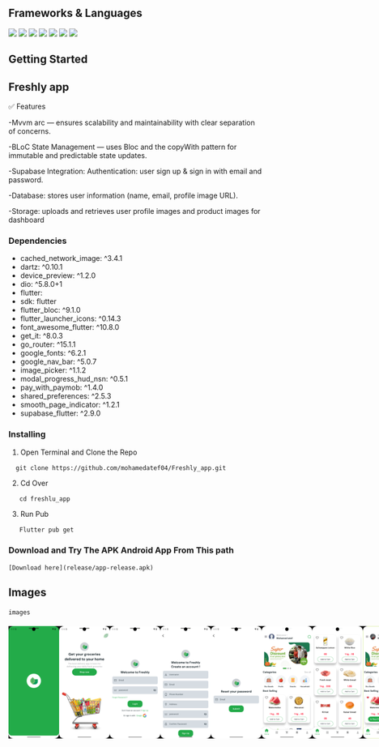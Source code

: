 
## Frameworks & Languages
  <a><img src = "https://img.shields.io/badge/Flutter-02569B?style=for-the-badge&logo=flutter&logoColor=white"></a>
  <a><img src = "https://img.shields.io/badge/Dart-0175C2?style=for-the-badge&logo=dart&logoColor=white"></a>
  <a><img src = "https://img.shields.io/badge/supabase-ffca28?style=for-the-badge&logo=supabase&logoColor=black"></a>
  <a><img src = "https://img.shields.io/badge/Android_Studio-3DDC84?style=for-the-badge&logo=android-studio&logoColor=white"></a>
  <a><img src = "https://img.shields.io/badge/Postman-FF6C37?style=for-the-badge&logo=Postman&logoColor=white"></a>
  <a><img src = "https://img.shields.io/badge/Android-3DDC84?style=for-the-badge&logo=android&logoColor=white"></a>
  <a><img src = "https://img.shields.io/badge/GIT-E44C30?style=for-the-badge&logo=git&logoColor=white"></a>
  





## Getting Started
## Freshly app
✅ Features

  -Mvvm arc — ensures scalability and maintainability with clear separation of concerns.
    
  -BLoC State Management — uses Bloc and the copyWith pattern for immutable and predictable state updates.
  
  -Supabase Integration:
   Authentication: user sign up & sign in with email and password.

  -Database: stores user information (name, email, profile image URL).

  -Storage: uploads and retrieves user profile images and product images for dashboard

  


### Dependencies

 * cached_network_image: ^3.4.1
 * dartz: ^0.10.1
 * device_preview: ^1.2.0
 * dio: ^5.8.0+1
 * flutter:
 *  sdk: flutter
 * flutter_bloc: ^9.1.0
 * flutter_launcher_icons: ^0.14.3
 * font_awesome_flutter: ^10.8.0
 * get_it: ^8.0.3
 * go_router: ^15.1.1
 * google_fonts: ^6.2.1
 * google_nav_bar: ^5.0.7
 * image_picker: ^1.1.2
 * modal_progress_hud_nsn: ^0.5.1
 * pay_with_paymob: ^1.4.0
 * shared_preferences: ^2.5.3
 * smooth_page_indicator: ^1.2.1
 * supabase_flutter: ^2.9.0



### Installing

1. Open Terminal and Clone the Repo
```
  git clone https://github.com/mohamedatef04/Freshly_app.git
```

2. Cd Over
```
   cd freshlu_app
```

3. Run Pub
```
   Flutter pub get
```

### Download and Try The APK Android App From This path

````
[Download here](release/app-release.apk)
````


## Images
````
images
````
<div style= "display : flex ; justify-content: space-between ; margin : 20px 0px">
<img src = "assets/app_screens/splash.png" width = "100px">
<img src = "assets/app_screens/onboarding.png" width = "100px">
<img src = "assets/app_screens/login.png" width = "100px">
<img src = "assets/app_screens/signup.png" width = "100px">
<img src = "assets/app_screens/forget password.png" width = "100px">
<img src = "assets/app_screens/home.png" width = "100px">
<img src = "assets/app_screens/home_2.png" width = "100px">
<img src = "assets/app_screens/home_3.png" width = "100px">
<img src = "assets/app_screens/explore.png" width = "100px">
<img src = "assets/app_screens/search.png" width = "100px">
<img src = "assets/app_screens/search_2.png" width = "100px">
<img src = "assets/app_screens/category.png" width = "100px">
<img src = "assets/app_screens/category_2.png" width = "100px">
<img src = "assets/app_screens/cart.png" width = "100px">
<img src = "assets/app_screens/cart_2.png" width = "100px">
<img src = "assets/app_screens/payment.png" width = "100px">
<img src = "assets/app_screens/payment_2.png" width = "100px"> 
<img src = "assets/app_screens/orders.png" width = "100px">
<img src = "assets/app_screens/fav.png" width = "100px">
<img src = "assets/app_screens/profile.png" width = "100px">
<img src = "assets/app_screens/profile_2.png" width = "100px">
<img src = "assets/app_screens/drawer.png" width = "100px">
<img src = "assets/app_screens/dash_products.png" width = "100px">
<img src = "assets/app_screens/dash_orders.png" width = "100px">
<img src = "assets/app_screens/dash_add_product.png" width = "100px">
<img src = "assets/app_screens/dash_edit_product.png" width = "100px">


</div>

